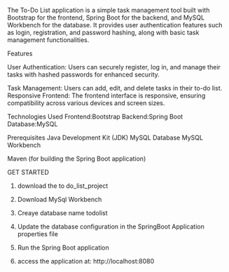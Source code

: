 The To-Do List application is a simple task management tool built with Bootstrap for the frontend, Spring Boot for the backend, and MySQL Workbench for the database. It provides user authentication features such as login, registration, and password hashing, along with basic task management functionalities.

Features

User Authentication: Users can securely register, log in, and manage their tasks with hashed passwords for enhanced security.

Task Management: Users can add, edit, and delete tasks in their to-do list.
Responsive Frontend: The frontend interface is responsive, ensuring compatibility across various devices and screen sizes.

Technologies Used
Frontend:Bootstrap
Backend:Spring Boot
Database:MySQL

Prerequisites
Java Development Kit (JDK)
MySQL Database
MySQL Workbench 

Maven (for building the Spring Boot application)

GET STARTED 
1. download the to do_list_project 
2. Download MySql Workbench 
3. Creaye database name todolist
4. Update the database configuration in the SpringBoot Application properties file 

5. Run the Spring Boot application 

7. access the application at: http://localhost:8080